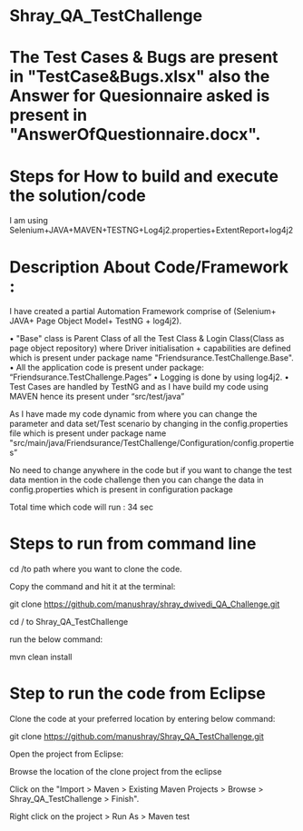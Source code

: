 # Shray_QA_TestChallenge

# The Test Cases & Bugs are present in "TestCase&Bugs.xlsx" also the Answer for Quesionnaire asked is present in "AnswerOfQuestionnaire.docx".

# Steps for How to build and execute the solution/code

I am using Selenium+JAVA+MAVEN+TESTNG+Log4j2.properties+ExtentReport+log4j2

# Description About Code/Framework :

I have created a partial Automation Framework comprise of (Selenium+ JAVA+ Page Object Model+ TestNG + log4j2).

• "Base" class is Parent Class of all the Test Class & Login Class(Class as page object repository) where Driver initialisation + capabilities are defined which is present under package name "Friendsurance.TestChallenge.Base". 
• All the application code is present under package: “Friendsurance.TestChallenge.Pages” 
• Logging is done by using log4j2.
• Test Cases are handled by TestNG and as I have build my code using MAVEN hence its present under “src/test/java”

As I have made my code dynamic from where you can change the parameter and data set/Test scenario by changing in the config.properties file which is present under package name "src/main/java/Friendsurance/TestChallenge/Configuration/config.properties”

No need to change anywhere in the code but if you want to change the test data mention in the code challenge then you can change the data in config.properties which is present in configuration package

Total time which code will run : 34 sec

# Steps to run from command line

cd /to path where you want to clone the code.

Copy the command and hit it at the terminal:

git clone https://github.com/manushray/shray_dwivedi_QA_Challenge.git

cd / to Shray_QA_TestChallenge

run the below command:

mvn clean install

# Step to run the code from Eclipse

Clone the code at your preferred location by entering below command:

git clone https://github.com/manushray/Shray_QA_TestChallenge.git

Open the project from Eclipse:

Browse the location of the clone project from the eclipse

Click on the "Import > Maven > Existing Maven Projects > Browse > Shray_QA_TestChallenge > Finish".

Right click on the project > Run As > Maven test
